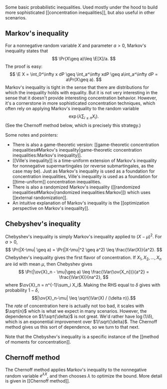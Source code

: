 
Some basic probabilistic inequalities. Used mostly under the hood to build more sophisticated [[concentration inequalities]], but also useful in other scenarios. 

## Markov's inequality 

For a nonnegative random variable $X$ and parameter $a>0$, Markov's inequality states that 
$$
\Pr(X\geq a)\leq \E[X]/a.
$$
The proof is easy: 
$$
\E X = \int_0^\infty x dP \geq \int_a^\infty xdP \geq a\int_a^\infty dP = a\Pr(X\geq a).
$$
Markov's inequality is tight in the sense that there are distributions for which the inequality holds with equality. But it is not very interesting in the sense that it doesn't provide interesting concentration behavior. However, it's a cornerstone in more sophisticated concentration techniques, which often rely on applying Markov's inequality to the random variable 
$$
\exp\left(\lambda \sum_{i\leq n} X_i\right).
$$
(See the Chernoff method below, which is precisely this strategy.) 

Some notes and pointers: 
- There is also a game-theoretic version: [[game-theoretic concentration inequalities#Markov's inequality|game-theoretic concentration inequalities:Markov's inequality]]. 
- [[Ville's inequality]] is a time-uniform extension of Markov's inequality for nonnegative supermartingales (or reverse submartingales, as the case may be). Just as Markov's inequality is used as a foundation for concentration inequalities, Ville's inequality is used as a foundation for [[time-uniform]] concentration inequalities. 
- There is also a randomized Markov's inequality ([[randomized inequalities#Markov|randomized inequalities:Markov]]) which uses [[external randomization]].  
- An intuitive explanation of Markov's inequality is the [[optimization perspective on Markov's inequality]]. 

## Chebyshev's inequality 

Chebyshev's inequality is simply Markov's inequality applied to $(X-\mu)^2$. For $a>0$, 
$$
\Pr(|X-\mu| \geq a) = \Pr(|X-\mu|^2 \geq a^2) \leq \frac{\Var(X)}{a^2}.
$$
Chebyshev's inequality gives the first flavor of concentration. If $X_1, X_2, \dots, X_n$ are iid with mean $\mu$, then Chebyshev gives 
$$
\Pr(|\ov{X}_n - \mu|\geq a) \leq \frac{\Var(\ov{X_n})}{a^2} = \frac{\Var(X)}{na^2},
$$
where $\ov{X}_n = n^{-1}\sum_i X_i$. Making the RHS equal to $\delta$ gives with probability $1-\delta$, $$|\ov{X}_n-\mu| \leq \sqrt{\Var(X) / (\delta n)}.$$
The _rate_ of concentration here is actually not too bad, it scales with $\sqrt{n}$ which is what we expect in many scenarios. However, the dependence on $1/\sqrt{\delta}$ is not great. We'd rather have $\log(1/\delta)$, which is an exponential improvement over $1/\sqrt{\delta}$. The Chernoff method gives us this sort of dependence, so we turn to that next. 

Note that the Chebyshev's inequality is a specific instance of the [[method of moments for concentration]]. 
## Chernoff method 

The Chernoff method applies Markov's inequality to the nonnegative random variable $e^{\lambda X}$, and then chooses $\lambda$ to optimize the bound. More detail is given in [[Chernoff method]]. 

